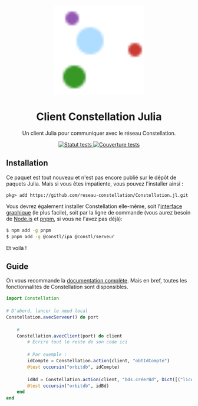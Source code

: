 <p align="center">
  <a href="https://réseau-constellation.ca" title="Constellation">
    <img src="https://raw.githubusercontent.com/reseau-constellation/Constellation.jl/principale/docu/src/assets/logo.svg"
        alt="Logo Constellation.jl" width="244" 
    />
  </a>
</p>

<h1 align="center">Client Constellation Julia</h1>

<p align="center">Un client Julia pour communiquer avec le réseau Constellation.</p>
<p align="center">
    <a href="https://codecov.io/gh/reseau-constellation/Constellation.jl" > 
        <img 
            src="https://codecov.io/gh/reseau-constellation/Constellation.jl/branch/main/graph/badge.svg?token=1HbFsyDC8y" alt="Statut tests"
        /> 
    </a>
    <a href="https://github.com/reseau-constellation/Constellation.jl/actions/workflows/CI.yml" > 
        <img 
            src="https://github.com/reseau-constellation/Constellation.jl/actions/workflows/CI.yml/badge.svg"
            alt="Couverture tests"
        /> 
    </a>
</p>

## Installation
Ce paquet est tout nouveau et n'est pas encore publié sur le dépôt de paquets Julia. Mais si vous êtes impatiente, vous pouvez l'installer ainsi :

```
pkg> add https://github.com/reseau-constellation/Constellation.jl.git
```

Vous devrez également installer Constellation elle-même, soit l'[interface graphique](https://réseau-constellation.ca/t%C3%A9l%C3%A9chargements) (le plus facile), soit par la ligne de commande (vous aurez besoin de [Node.js](https://nodejs.org/fr/) et [pnpm](https://pnpm.io/), si vous ne l'avez pas déjà):

```sh
$ npm add -g pnpm
$ pnpm add -g @constl/ipa @constl/serveur
```

Et voilà !

## Guide
On vous recommande la [documentation complète](https://docu.réseau-constellation.ca/avanc%C3%A9/autresLangages/julia.html). Mais en bref, toutes les fonctionnalités de Constellation sont disponsibles.

```julia
import Constellation

# D'abord, lancer le nœud local
Constellation.avecServeur() do port

    # 
    Constellation.avecClient(port) do client
        # Écrire tout le reste de son code ici

        # Par exemple :
        idCompte = Constellation.action(client, "obtIdCompte")
        @test occursin("orbitdb", idCompte)

        idBd = Constellation.action(client, "bds.créerBd", Dict([("licence", "ODbl-1_0")]))
        @test occursin("orbitdb", idBd)
    end
end
```
